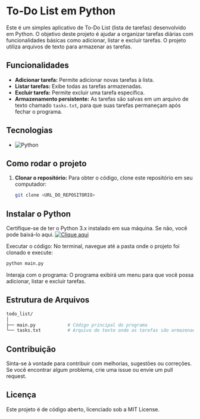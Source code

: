 # To-Do List em Python

Este é um simples aplicativo de To-Do List (lista de tarefas) desenvolvido em Python. O objetivo deste projeto é ajudar a organizar tarefas diárias com funcionalidades básicas como adicionar, listar e excluir tarefas. O projeto utiliza arquivos de texto para armazenar as tarefas.

## Funcionalidades

- **Adicionar tarefa:** Permite adicionar novas tarefas à lista.
- **Listar tarefas:** Exibe todas as tarefas armazenadas.
- **Excluir tarefa:** Permite excluir uma tarefa específica.
- **Armazenamento persistente:** As tarefas são salvas em um arquivo de texto chamado `tasks.txt`, para que suas tarefas permaneçam após fechar o programa.

## Tecnologias

- ![Python](https://img.shields.io/badge/Python-3.10-blue)

## Como rodar o projeto

1. **Clonar o repositório:**
   Para obter o código, clone este repositório em seu computador:

   ```bash
   git clone <URL_DO_REPOSITORIO>
   
## Instalar o Python
Certifique-se de ter o Python 3.x instalado em sua máquina. Se não, você pode baixá-lo aqui.  [![Clique aqui](https://img.shields.io/badge/Click%20Here-blue)](https://www.python.org/ftp/python/3.13.1/python-3.13.1-amd64.exe)


Executar o código: No terminal, navegue até a pasta onde o projeto foi clonado e execute:

```bash
python main.py
```

Interaja com o programa: O programa exibirá um menu para que você possa adicionar, listar e excluir tarefas.

## Estrutura de Arquivos
```bash
todo_list/
│
├── main.py            # Código principal do programa
└── tasks.txt          # Arquivo de texto onde as tarefas são armazenadas
```
## Contribuição
Sinta-se à vontade para contribuir com melhorias, sugestões ou correções. Se você encontrar algum problema, crie uma issue ou envie um pull request.

## Licença
Este projeto é de código aberto, licenciado sob a MIT License.

